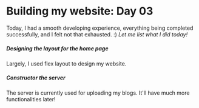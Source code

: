 # Building my website: Day 03
Today, I had a smooth developing experience, everything being completed successfully, and I felt not that exhausted. :)
*Let me list what I did today!*

##### Designing the layout for the home page
Largely, I used flex layout to design my website.

##### Constructor the server
The server is currently used for uploading my blogs.
It'll have much more functionalities later!